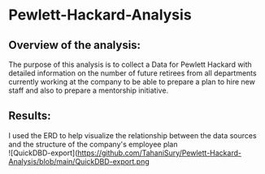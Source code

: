 # Pewlett-Hackard-Analysis

## Overview of the analysis:
The purpose of this analysis is to collect a Data for Pewlett Hackard with detailed information on the number of future retirees from all departments currently working at the company to be able to prepare a plan to hire new staff and also to prepare a mentorship initiative. 

## Results:
I used the ERD to help visualize the relationship between the data sources and the structure of the company's employee plan  
![QuickDBD-export](https://github.com/TahaniSury/Pewlett-Hackard-Analysis/blob/main/QuickDBD-export.png

